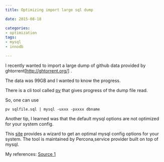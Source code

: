 ```yaml
---
title: Optimizing import large sql dump

date: 2015-08-18

categories:
- optimization
tags:
- mysql
- innodb

---
```


I recently wanted to import a large dump of github data provided by ghtorrent[http://ghtorrent.org/] .
<!--more-->

The data was 99GB and I wanted to know the progress.

There is a cli tool called [pv](http://linux.die.net/man/1/pv) that gives progress of the dump file read.

So, one can use

```
pv sqlfile.sql | mysql -uxxx -pxxxx dbname
```

Another tip, I learned was that the default mysql options are not optimized for your system config.

This [site](https://tools.percona.com/wizard) provides a wizard to get an optimal mysql config options for your system. The tool is maintained by Percona,service provider built on top of mysql.

My references:
[Source 1](http://dba.stackexchange.com/questions/17367/how-can-i-monitor-the-progress-of-an-import-of-a-large-sql-file)

